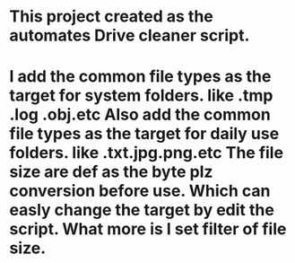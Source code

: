 <h1>This project created as the automates Drive cleaner script.<h1/> 
<p1>I add the common file types as the target for system folders. like .tmp .log .obj.etc
Also add the common file types as the target for daily use folders. like .txt.jpg.png.etc
The file size are def as the byte plz conversion before use.
Which can easly change the target by edit the script.
What more is I set filter of file size.  <p1/>
